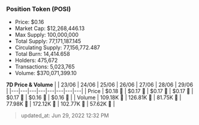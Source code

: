 
  ### Position Token (POSI)
  - Price: $0.16
  - Market Cap: $12,268,446.13
  - Max Supply: 100,000,000
  - Total Supply: 77,171,187.145
  - Circulating Supply: 77,156,772.487
  - Total Burn: 14,414.658
  - Holders: 475,672
  - Transactions: 5,023,765
  - Volume: $370,071,399.10

  **7D Price & Volume**
  | | 23&#x2F;06 | 24&#x2F;06 | 25&#x2F;06 | 26&#x2F;06 | 27&#x2F;06 | 28&#x2F;06 | 29&#x2F;06 |
  |---|---|---|---|---|---|---|---|
  | Price | $0.18 🚀 | $0.17 🔻 | $0.17 🔻 | $0.17 🔻 | $0.17 🔻 | $0.16 🔻 | $0.16 🔻 |
  | Volume | 109.18K 🔻 | 126.81K 🚀 | 81.75K 🔻 | 77.98K 🔻 | 172.12K 🚀 | 102.77K 🔻 | 57.62K 🔻 |

  > updated_at: Jun 29, 2022 12:32 PM
